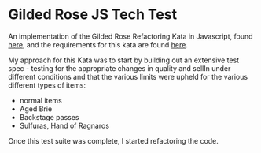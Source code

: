 # Gilded Rose JS Tech Test

An implementation of the Gilded Rose Refactoring Kata in Javascript, found [here](https://github.com/emilybache/GildedRose-Refactoring-Kata), and the requirements for this kata are found [here](../blob/master/GildedRoseRequirements.txt).

My approach for this Kata was to start by building out an extensive test spec - testing for the appropriate changes in quality and sellIn under different conditions and that the various limits were upheld for the various different types of items:

- normal items
- Aged Brie
- Backstage passes
- Sulfuras, Hand of Ragnaros

Once this test suite was complete, I started refactoring the code.
